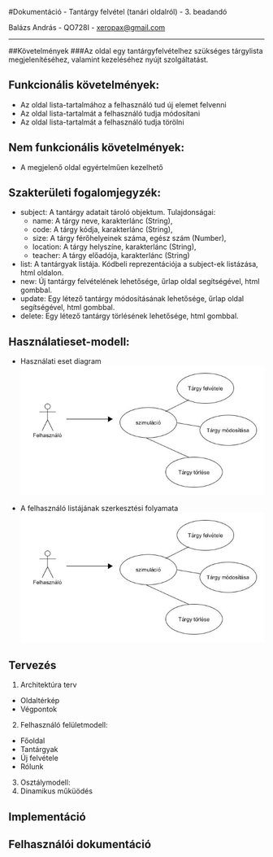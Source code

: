 #Dokumentáció - Tantárgy felvétel (tanári oldalról) - 3. beadandó

Balázs András - QO728I - xeropax@gmail.com

------

##Követelmények
###Az oldal egy tantárgyfelvételhez szükséges tárgylista megjelenítéséhez, valamint kezeléséhez nyújt szolgáltatást.
## Funkcionális követelmények:
  * Az oldal lista-tartalmához a felhasználó tud új elemet felvenni
  * Az oldal lista-tartalmát a felhasználó tudja módosítani
  * Az oldal lista-tartalmát a felhasználó tudja törölni

## Nem funkcionális követelmények:
  * A megjelenő oldal egyértelműen kezelhető

## Szakterületi fogalomjegyzék:
  * subject: A tantárgy adatait tároló objektum. Tulajdonságai:
    * name: A tárgy neve, karakterlánc (String),
    * code: A tárgy kódja, karakterlánc (String),
    * size: A tárgy férőhelyeinek száma, egész szám (Number),
    * location: A tárgy helyszíne, karakterlánc (String),
    * teacher: A tárgy előadója, karakterlánc (String)
  * list: A tantárgyak listája. Kódbeli reprezentációja a subject-ek listázása, html oldalon.
  * new: Új tantárgy felvételének lehetősége, űrlap oldal segítségével, html gombbal.
  * update: Egy létező tantárgy módosításának lehetősége, űrlap oldal segítségével, html gombbal.
  * delete: Egy létező tantárgy törlésének lehetősége, html gombbal.

## Használatieset-modell:
 * Használati eset diagram</br>
 ![Ábra](https://raw.githubusercontent.com/weeez/beadando3/master/public/osztalydiagram.jpg "")

 * A felhasználó listájának szerkesztési folyamata</br>
 ![Ábra](https://raw.githubusercontent.com/weeez/beadando3/master/public/osztalydiagram.jpg "")

## Tervezés
 1. Architektúra terv
  * Oldaltérkép
  * Végpontok
 2. Felhasználó felületmodell:
  * Főoldal
  * Tantárgyak
  * Új felvétele
  * Rólunk
 3. Osztálymodell:
 4. Dinamikus műküödés

## Implementáció

## Felhasználói dokumentáció

